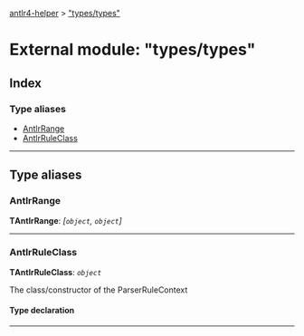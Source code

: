 [antlr4-helper](../README.md) > ["types/types"](../modules/_types_types_.md)

# External module: "types/types"

## Index

### Type aliases

* [AntlrRange](_types_types_.md#antlrrange)
* [AntlrRuleClass](_types_types_.md#antlrruleclass)

---

## Type aliases

<a id="antlrrange"></a>

###  AntlrRange

**ΤAntlrRange**: *[`object`, `object`]*

___
<a id="antlrruleclass"></a>

###  AntlrRuleClass

**ΤAntlrRuleClass**: *`object`*

The class/constructor of the ParserRuleContext

#### Type declaration

___

